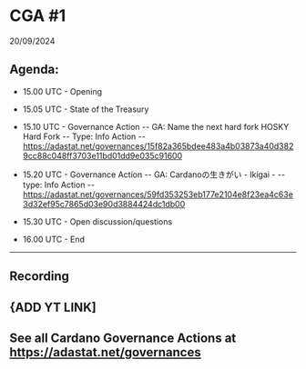# CGA #1
20/09/2024

## Agenda:
- 15.00 UTC - Opening
- 15.05 UTC - State of the Treasury
- 15.10 UTC - Governance Action
  -- GA: Name the next hard fork HOSKY Hard Fork
  -- Type: Info Action
  -- https://adastat.net/governances/15f82a365bdee483a4b03873a40d3829cc88c048ff3703e11bd01dd9e035c91600 

- 15.20 UTC - Governance Action
  -- GA: Cardanoの生きがい - Ikigai -
  -- type: Info Action
  -- https://adastat.net/governances/59fd353253eb177e2104e8f23ea4c63e3d32ef95c7865d03e90d3884424dc1db00

- 15.30 UTC - Open discussion/questions
- 16.00 UTC - End
------------
## Recording
{ADD YT LINK]
------------
See all Cardano Governance Actions at
https://adastat.net/governances 
------------
